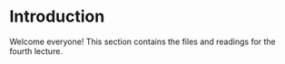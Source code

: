 # Introduction

Welcome everyone! This section contains the files and readings for the fourth lecture.
